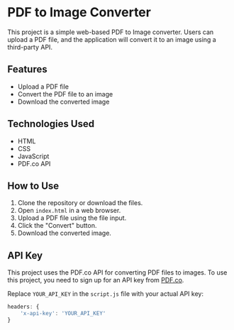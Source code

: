 # PDF to Image Converter

This project is a simple web-based PDF to Image converter. Users can upload a PDF file, and the application will convert it to an image using a third-party API.

## Features

- Upload a PDF file
- Convert the PDF file to an image
- Download the converted image

## Technologies Used

- HTML
- CSS
- JavaScript
- PDF.co API

## How to Use

1. Clone the repository or download the files.
2. Open `index.html` in a web browser.
3. Upload a PDF file using the file input.
4. Click the "Convert" button.
5. Download the converted image.

## API Key

This project uses the PDF.co API for converting PDF files to images. To use this project, you need to sign up for an API key from [PDF.co](https://pdf.co/).

Replace `YOUR_API_KEY` in the `script.js` file with your actual API key:

```javascript
headers: {
    'x-api-key': 'YOUR_API_KEY'
}
